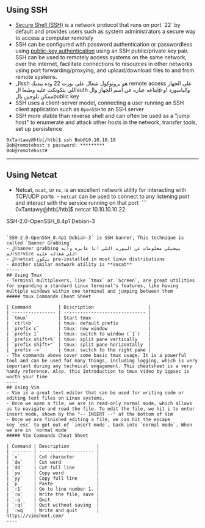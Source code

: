 ## Using SSH
- [Secure Shell (SSH)](https://en.wikipedia.org/wiki/SSH_\(Secure_Shell\)) is a network protocol that runs on port `22` by default and provides users such as system administrators a secure way to access a computer remotely
- SSH can be configured with password authentication or passwordless using [public-key authentication](https://serverpilot.io/docs/how-to-use-ssh-public-key-authentication/) using an SSH public/private key pair. SSH can be used to remotely access systems on the same network, over the internet, facilitate connections to resources in other networks using port forwarding/proxying, and upload/download files to and from remote systems.
- الssh هو بروتوكول شغال علي بورت 22 وده بيديك remote access علي الجهاز اللي بتكونكت عليه وطبعا الauth بتاعه عباره عن اسم الجهاز والip والباسورد او ممكن تلوجين بالpublic key
- SSH uses a client-server model, connecting a user running an SSH client application such as `OpenSSH` to an SSH server
- SSH more stable than reverse shell and can often be used as a "jump host" to enumerate and attack other hosts in the network, transfer tools, set up persistence
```
0xTantawy@htb[/htb]$ ssh Bob@10.10.10.10
Bob@remotehost's password: *********
Bob@remotehost#
```
--------
## Using Netcat
- Netcat, `ncat`, or `nc`, is an excellent network utility for interacting with TCP/UDP ports
 - `netcat` can be used to connect to any listening port and interact with the service running on that port
 ```
0xTantawy@htb[/htb]$ netcat 10.10.10.10 22

SSH-2.0-OpenSSH_8.4p1 Debian-3
```

`SSH-2.0-OpenSSH_8.4p1 Debian-3` is SSH banner, This technique is called `Banner Grabbing`
- الbanner grabbing بيجبلي معلومات عن البورت اللي انا عايزه وايه السservice اللي شغاله عليه
- الnetcat بتكون pre-installed in most linux distributions
- Another similar network utility is **socat**
-----
## Using Tmux
- Terminal multiplexers, like `tmux` or `Screen`, are great utilities for expanding a standard Linux terminal's features, like having multiple windows within one terminal and jumping between them
##### tmux Commands Cheat Sheet

| Command          | Discription                    |
| ---------------- | ------------------------------ |
| `tmux`           | Start tmux                     |
| `ctrl+b`         | tmux: default prefix           |
| `prefix c`       | tmux: new window               |
| `prefix 1`       | tmux: switch to window (`1`)   |
| `prefix shift+%` | tmux: split pane vertically    |
| `prefix shift+"` | tmux: split pane horizontally  |
| `prefix ->`      | tmux: switch to the right pane |
- The commands above cover some basic tmux usage. It is a powerful tool and can be used for many things, including logging, which is very important during any technical engagement. This cheatsheet is a very handy reference. Also, this Introduction to tmux video by ippsec is worth your time
----
## Using Vim
- Vim is a great text editor that can be used for writing code or editing text files on Linux systems.
- Once we open a file, we are in read-only normal mode, which allows us to navigate and read the file. To edit the file, we hit i to enter insert mode, shown by the "-- INSERT --" at the bottom of Vim
- Once we are finished editing a file, we can hit the escape key `esc` to get out of `insert mode`, back into `normal mode`. When we are in `normal mode`
##### Vim Commands Cheat Sheet

| Command | Description          |
| ------- | -------------------- |
| `x`     | Cut character        |
| `dw`    | Cut word             |
| `dd`    | Cut full line        |
| `yw`    | Copy word            |
| `yy`    | Copy full line       |
| `p`     | Paste                |
| `:1`    | Go to line number 1. |
| `:w`    | Write the file, save |
| `:q`    | Quit                 |
| `:q!`   | Quit without saving  |
| `:wq`   | Write and quit       |
https://vimsheet.com/
----
